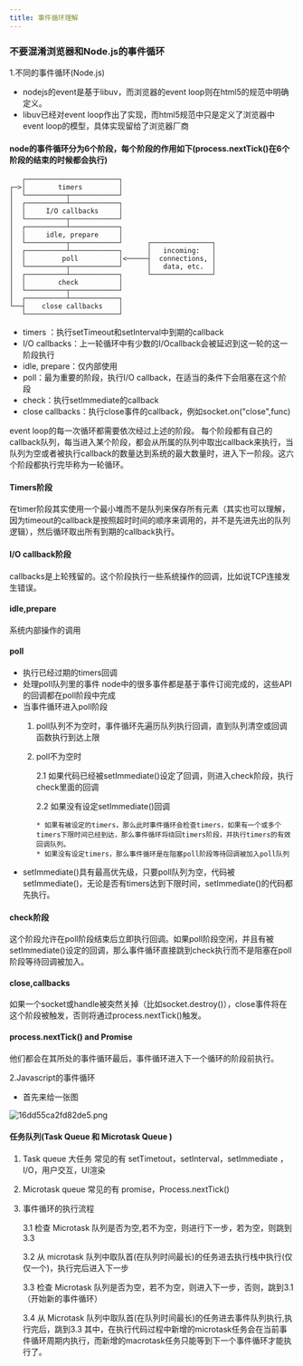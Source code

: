 ```yaml
---
title: 事件循环理解
---
```

### 不要混淆浏览器和Node.js的事件循环
1.不同的事件循环(Node.js)

* nodejs的event是基于libuv，而浏览器的event loop则在html5的规范中明确定义。
* libuv已经对event loop作出了实现，而html5规范中只是定义了浏览器中event loop的模型，具体实现留给了浏览器厂商

#### node的事件循环分为6个阶段，每个阶段的作用如下(process.nextTick()在6个阶段的结束的时候都会执行)
```shell
   ┌───────────────────────┐
┌─>│        timers         │
│  └──────────┬────────────┘
│  ┌──────────┴────────────┐
│  │     I/O callbacks     │
│  └──────────┬────────────┘
│  ┌──────────┴────────────┐
│  │     idle, prepare     │
│  └──────────┬────────────┘      ┌───────────────┐
│  ┌──────────┴────────────┐      │   incoming:   │
│  │         poll          │<─────┤  connections, │
│  └──────────┬────────────┘      │   data, etc.  │
│  ┌──────────┴────────────┐      └───────────────┘
│  │        check          │
│  └──────────┬────────────┘
│  ┌──────────┴────────────┐
└──┤    close callbacks    │
   └───────────────────────┘
```
* timers ：执行setTimeout和setInterval中到期的callback
* I/O callbacks：上一轮循环中有少数的I/Ocallback会被延迟到这一轮的这一阶段执行
* idle, prepare：仅内部使用
* poll：最为重要的阶段，执行I/O callback，在适当的条件下会阻塞在这个阶段
* check：执行setImmediate的callback
* close callbacks：执行close事件的callback，例如socket.on("close",func)

event loop的每一次循环都需要依次经过上述的阶段。  每个阶段都有自己的callback队列，每当进入某个阶段，都会从所属的队列中取出callback来执行，当队列为空或者被执行callback的数量达到系统的最大数量时，进入下一阶段。这六个阶段都执行完毕称为一轮循环。

#### Timers阶段

在timer阶段其实使用一个最小堆而不是队列来保存所有元素（其实也可以理解，因为timeout的callback是按照超时时间的顺序来调用的，并不是先进先出的队列逻辑），然后循环取出所有到期的callback执行。
#### I/O callback阶段
callbacks是上轮残留的。这个阶段执行一些系统操作的回调，比如说TCP连接发生错误。
#### idle,prepare
系统内部操作的调用
#### poll
* 执行已经过期的timers回调
* 处理poll队列里的事件
node中的很多事件都是基于事件订阅完成的，这些API的回调都在poll阶段中完成
* 当事件循环进入poll阶段
  1. poll队列不为空时，事件循环先遍历队列执行回调，直到队列清空或回调函数执行到达上限
  2. poll不为空时

      2.1 如果代码已经被setImmediate()设定了回调，则进入check阶段，执行check里面的回调
      
      2.2 如果没有设定setImmediate()回调
         
         * 如果有被设定的timers，那么此时事件循环会检查timers，如果有一个或多个timers下限时间已经到达，那么事件循环将绕回timers阶段，并执行timers的有效回调队列。
         * 如果没有设定timers，那么事件循环是在阻塞poll阶段等待回调被加入poll队列

* setImmediate()具有最高优先级，只要poll队列为空，代码被setImmediate()，无论是否有timers达到下限时间，setImmediate()的代码都先执行。

#### check阶段

这个阶段允许在poll阶段结束后立即执行回调。如果poll阶段空闲，并且有被setImmediate()设定的回调，那么事件循环直接跳到check执行而不是阻塞在poll阶段等待回调被加入。

#### close,callbacks
如果一个socket或handle被突然关掉（比如socket.destroy()），close事件将在这个阶段被触发，否则将通过process.nextTick()触发。


#### process.nextTick() and Promise
他们都会在其所处的事件循环最后，事件循环进入下一个循环的阶段前执行。

2.Javascript的事件循环
* 首先来给一张图

![16dd55ca2fd82de5.png](https://i.loli.net/2020/05/15/k9L5WmXBVJPo7Mp.png)

#### 任务队列(Task Queue 和 Microtask Queue )
  1. Task queue 大任务
    常见的有 setTimetout，setInterval，setImmediate ，I/O，用户交互，UI渲染
  2. Microtask queue
    常见的有 promise，Process.nextTick()
  3. 事件循环的执行流程

      3.1 检查 Microtask 队列是否为空,若不为空，则进行下一步，若为空，则跳到3.3

      3.2 从 microtask 队列中取队首(在队列时间最长)的任务进去执行栈中执行(仅仅一个)，执行完后进入下一步

      3.3 检查 Microtask 队列是否为空，若不为空，则进入下一步，否则，跳到3.1（开始新的事件循环）

      3.4 从 Microtask 队列中取队首(在队列时间最长)的任务进去事件队列执行,执行完后，跳到3.3 其中，在执行代码过程中新增的microtask任务会在当前事件循环周期内执行，而新增的macrotask任务只能等到下一个事件循环才能执行了。

